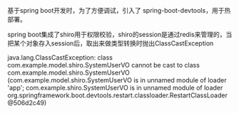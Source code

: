 基于spring boot开发时，为了方便调试，引入了 spring-boot-devtools，用于热部署。

spring boot集成了shiro用于权限校验，shiro的session是通过redis来管理的，当把某个对象存入session后，取出来做类型转换时抛出ClassCastException

java.lang.ClassCastException: class com.example.model.shiro.SystemUserVO cannot be cast to class com.example.model.shiro.SystemUserVO (com.example.model.shiro.SystemUserVO is in unnamed module of loader 'app'; com.example.shiro.SystemUserVO is in unnamed module of loader org.springframework.boot.devtools.restart.classloader.RestartClassLoader @506d2c49)

